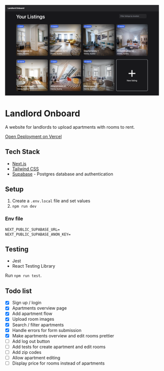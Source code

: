 <img src="./public/screenshot.png" width=600>

# Landlord Onboard

A website for landlords to upload apartments with rooms to rent.

[Open Deployment on Vercel](https://landlord-onboard.vercel.app)

## Tech Stack
- [Next.js](https://nextjs.org)
- [Tailwind CSS](https://tailwindcss.com)
- [Supabase](https://supabase.com) - Postgres database and authentication

## Setup

1. Create a `.env.local` file and set values
2. `npm run dev`

### Env file

```
NEXT_PUBLIC_SUPABASE_URL=
NEXT_PUBLIC_SUPABASE_ANON_KEY=
```

## Testing
- Jest
- React Testing Library

Run `npm run test`.

## Todo list

- [x] Sign up / login
- [x] Apartments overview page
- [x] Add apartment flow
- [x] Upload room images
- [x] Search / filter apartments
- [x] Handle errors for form submission
- [x] Make apartments overview and edit rooms prettier
- [ ] Add log out button
- [ ] Add tests for create apartment and edit rooms
- [ ] Add zip codes
- [ ] Allow apartment editing
- [ ] Display price for rooms instead of apartments
